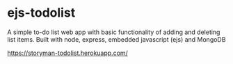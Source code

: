 # ejs-todolist
A simple to-do list web app with basic functionality of adding and deleting list items. Built with node, express, embedded javascript (ejs) and MongoDB

https://storyman-todolist.herokuapp.com/
